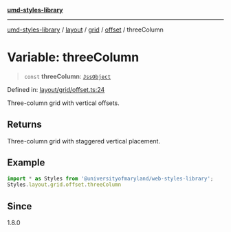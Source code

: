 [**umd-styles-library**](../../../../../../README.md)

***

[umd-styles-library](../../../../../../modules.md) / [layout](../../../../../README.md) / [grid](../../../README.md) / [offset](../README.md) / threeColumn

# Variable: threeColumn

> `const` **threeColumn**: [`JssObject`](../../../../../../utilities/namespaces/transform/type-aliases/JssObject.md)

Defined in: [layout/grid/offset.ts:24](https://github.com/UMD-Digital/design-system/blob/8021d9898368f604bce452fe4dde6fae3a0578fd/packages/styles/source/layout/grid/offset.ts#L24)

Three-column grid with vertical offsets.

## Returns

Three-column grid with staggered vertical placement.

## Example

```typescript
import * as Styles from '@universityofmaryland/web-styles-library';
Styles.layout.grid.offset.threeColumn
```

## Since

1.8.0
